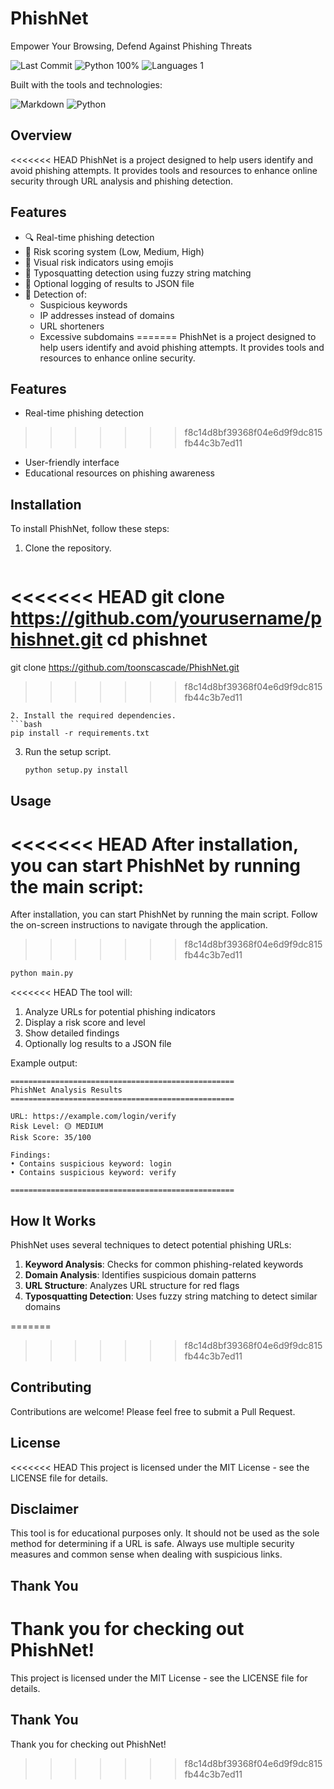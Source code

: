 # PhishNet

Empower Your Browsing, Defend Against Phishing Threats

![Last Commit](https://img.shields.io/badge/last%20commit-today-blue) ![Python 100%](https://img.shields.io/badge/python-100%25-blue) ![Languages 1](https://img.shields.io/badge/languages-1-blue)

Built with the tools and technologies:

![Markdown](https://img.shields.io/badge/-Markdown-blue) ![Python](https://img.shields.io/badge/-Python-blue)

## Overview
<<<<<<< HEAD
PhishNet is a project designed to help users identify and avoid phishing attempts. It provides tools and resources to enhance online security through URL analysis and phishing detection.

## Features
- 🔍 Real-time phishing detection
- 🎯 Risk scoring system (Low, Medium, High)
- 🎨 Visual risk indicators using emojis
- 🔄 Typosquatting detection using fuzzy string matching
- 📝 Optional logging of results to JSON file
- 🎯 Detection of:
  - Suspicious keywords
  - IP addresses instead of domains
  - URL shorteners
  - Excessive subdomains
=======
PhishNet is a project designed to help users identify and avoid phishing attempts. It provides tools and resources to enhance online security.

## Features
- Real-time phishing detection
>>>>>>> f8c14d8bf39368f04e6d9f9dc815fb44c3b7ed11
- User-friendly interface
- Educational resources on phishing awareness

## Installation
To install PhishNet, follow these steps:
1. Clone the repository.
   ```bash
<<<<<<< HEAD
   git clone https://github.com/yourusername/phishnet.git
   cd phishnet
=======
   git clone https://github.com/toonscascade/PhishNet.git
>>>>>>> f8c14d8bf39368f04e6d9f9dc815fb44c3b7ed11
   ```
2. Install the required dependencies.
   ```bash
   pip install -r requirements.txt
   ```
3. Run the setup script.
   ```bash
   python setup.py install
   ```

## Usage
<<<<<<< HEAD
After installation, you can start PhishNet by running the main script:
=======
After installation, you can start PhishNet by running the main script. Follow the on-screen instructions to navigate through the application.

>>>>>>> f8c14d8bf39368f04e6d9f9dc815fb44c3b7ed11
```bash
python main.py
```

<<<<<<< HEAD
The tool will:
1. Analyze URLs for potential phishing indicators
2. Display a risk score and level
3. Show detailed findings
4. Optionally log results to a JSON file

Example output:
```
==================================================
PhishNet Analysis Results
==================================================

URL: https://example.com/login/verify
Risk Level: 🟡 MEDIUM
Risk Score: 35/100

Findings:
• Contains suspicious keyword: login
• Contains suspicious keyword: verify

==================================================
```

## How It Works

PhishNet uses several techniques to detect potential phishing URLs:

1. **Keyword Analysis**: Checks for common phishing-related keywords
2. **Domain Analysis**: Identifies suspicious domain patterns
3. **URL Structure**: Analyzes URL structure for red flags
4. **Typosquatting Detection**: Uses fuzzy string matching to detect similar domains

=======
>>>>>>> f8c14d8bf39368f04e6d9f9dc815fb44c3b7ed11
## Contributing
Contributions are welcome! Please feel free to submit a Pull Request.

## License
<<<<<<< HEAD
This project is licensed under the MIT License - see the LICENSE file for details.

## Disclaimer
This tool is for educational purposes only. It should not be used as the sole method for determining if a URL is safe. Always use multiple security measures and common sense when dealing with suspicious links.

## Thank You
Thank you for checking out PhishNet! 
=======
This project is licensed under the MIT License - see the LICENSE file for details. 

## Thank You

Thank you for checking out PhishNet! 
>>>>>>> f8c14d8bf39368f04e6d9f9dc815fb44c3b7ed11
